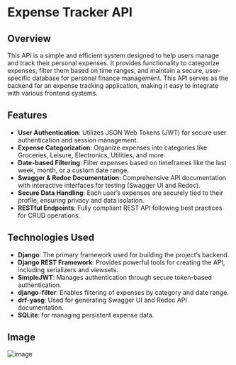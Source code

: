 # Expense Tracker API

## Overview

This API is a simple and efficient system designed to help users manage and track their personal expenses. It provides functionality to categorize expenses, filter them based on time ranges, and maintain a secure, user-specific database for personal finance management. This API serves as the backend for an expense tracking application, making it easy to integrate with various frontend systems.

## Features

- **User Authentication**: Utilizes JSON Web Tokens (JWT) for secure user authentication and session management.
- **Expense Categorization**: Organize expenses into categories like Groceries, Leisure, Electronics, Utilities, and more.
- **Date-based Filtering**: Filter expenses based on timeframes like the last week, month, or a custom date range.
- **Swagger & Redoc Documentation**: Comprehensive API documentation with interactive interfaces for testing (Swagger UI and Redoc).
- **Secure Data Handling**: Each user’s expenses are securely tied to their profile, ensuring privacy and data isolation.
- **RESTful Endpoints**: Fully compliant REST API following best practices for CRUD operations.

## Technologies Used

- **Django**: The primary framework used for building the project’s backend.
- **Django REST Framework**: Provides powerful tools for creating the API, including serializers and viewsets.
- **SimpleJWT**: Manages authentication through secure token-based authentication.
- **django-filter**: Enables filtering of expenses by category and date range.
- **drf-yasg**: Used for generating Swagger UI and Redoc API documentation.
- **SQLite**: for managing persistent expense data.

## Image
![image](https://github.com/user-attachments/assets/a61966a3-0993-42ea-bb9c-620ec8c9ffd8)
